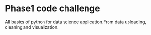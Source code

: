 # Phase1 code challenge
All basics of python for data science application.From data uploading, cleaning and visualization.
